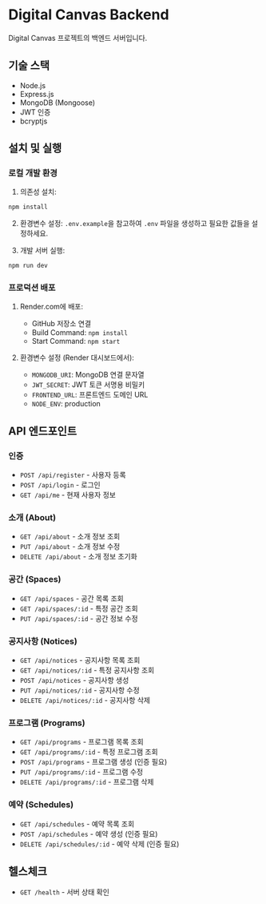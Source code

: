 # Digital Canvas Backend

Digital Canvas 프로젝트의 백엔드 서버입니다.

## 기술 스택

- Node.js
- Express.js
- MongoDB (Mongoose)
- JWT 인증
- bcryptjs

## 설치 및 실행

### 로컬 개발 환경

1. 의존성 설치:
```bash
npm install
```

2. 환경변수 설정:
`.env.example`을 참고하여 `.env` 파일을 생성하고 필요한 값들을 설정하세요.

3. 개발 서버 실행:
```bash
npm run dev
```

### 프로덕션 배포

1. Render.com에 배포:
   - GitHub 저장소 연결
   - Build Command: `npm install`
   - Start Command: `npm start`

2. 환경변수 설정 (Render 대시보드에서):
   - `MONGODB_URI`: MongoDB 연결 문자열
   - `JWT_SECRET`: JWT 토큰 서명용 비밀키
   - `FRONTEND_URL`: 프론트엔드 도메인 URL
   - `NODE_ENV`: production

## API 엔드포인트

### 인증
- `POST /api/register` - 사용자 등록
- `POST /api/login` - 로그인
- `GET /api/me` - 현재 사용자 정보

### 소개 (About)
- `GET /api/about` - 소개 정보 조회
- `PUT /api/about` - 소개 정보 수정
- `DELETE /api/about` - 소개 정보 초기화

### 공간 (Spaces)
- `GET /api/spaces` - 공간 목록 조회
- `GET /api/spaces/:id` - 특정 공간 조회
- `PUT /api/spaces/:id` - 공간 정보 수정

### 공지사항 (Notices)
- `GET /api/notices` - 공지사항 목록 조회
- `GET /api/notices/:id` - 특정 공지사항 조회
- `POST /api/notices` - 공지사항 생성
- `PUT /api/notices/:id` - 공지사항 수정
- `DELETE /api/notices/:id` - 공지사항 삭제

### 프로그램 (Programs)
- `GET /api/programs` - 프로그램 목록 조회
- `GET /api/programs/:id` - 특정 프로그램 조회
- `POST /api/programs` - 프로그램 생성 (인증 필요)
- `PUT /api/programs/:id` - 프로그램 수정
- `DELETE /api/programs/:id` - 프로그램 삭제

### 예약 (Schedules)
- `GET /api/schedules` - 예약 목록 조회
- `POST /api/schedules` - 예약 생성 (인증 필요)
- `DELETE /api/schedules/:id` - 예약 삭제 (인증 필요)

## 헬스체크

- `GET /health` - 서버 상태 확인 